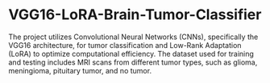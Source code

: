 # VGG16-LoRA-Brain-Tumor-Classifier
The project utilizes Convolutional Neural Networks (CNNs), specifically the VGG16 architecture, for tumor classification and Low-Rank Adaptation (LoRA) to optimize computational efficiency. The dataset used for training and testing includes MRI scans from different tumor types, such as glioma, meningioma, pituitary tumor, and no tumor.
